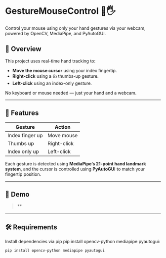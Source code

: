 # GestureMouseControl 🎯🖐️

Control your mouse using only your hand gestures via your webcam, powered by OpenCV, MediaPipe, and PyAutoGUI.

## 📌 Overview

This project uses real-time hand tracking to:
- **Move the mouse cursor** using your index fingertip.
- **Right-click** using a 👍 thumbs-up gesture.
- **Left-click** using an index-only gesture.

No keyboard or mouse needed — just your hand and a webcam.

---

## 🧠 Features

| Gesture              | Action           |
|----------------------|------------------|
| Index finger up      | Move mouse       |
| Thumbs up            | Right-click      |
| Index only up        | Left-click       |

Each gesture is detected using **MediaPipe’s 21-point hand landmark system**, and the cursor is controlled using **PyAutoGUI** to match your fingertip position.

---

## 🎥 Demo

> **

---

## 🛠 Requirements

Install dependencies via pip
pip install opencv-python mediapipe pyautogui:

```
pip install opencv-python mediapipe pyautogui

